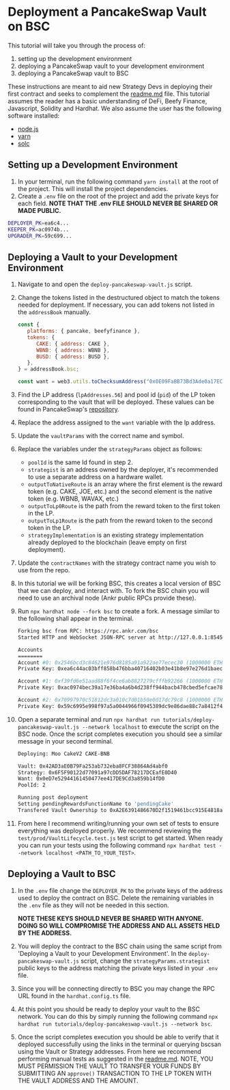 # Deployment a PancakeSwap Vault on BSC

This tutorial will take you through the process of:

1. setting up the development environment
2. deploying a PancakeSwap vault to your development environment
3. deploying a PancakeSwap vault to BSC

These instructions are meant to aid new Strategy Devs in deploying their first contract and seeks to complement the [readme.md][readme.md] file. This tutorial assumes the reader has a basic understanding of DeFi, Beefy Finance, Javascript, Solidity and Hardhat. We also assume the user has the following software installed:

- [node.js][node.js]
- [yarn][yarn]
- [solc][solc]

## Setting up a Development Environment

1. In your terminal, run the following command `yarn install` at the root of the project. This will install the project dependencies.
2. Create a `.env` file on the root of the project and add the private keys for each field. **NOTE THAT THE .env FILE SHOULD NEVER BE SHARED OR MADE PUBLIC.**

```bash
DEPLOYER_PK=ea6c4...
KEEPER_PK=ac0974b...
UPGRADER_PK=59c699...
```

## Deploying a Vault to your Development Environment

1. Navigate to and open the `deploy-pancakeswap-vault.js` script.
2. Change the tokens listed in the destructured object to match the tokens needed for deployment. If necessary, you can add tokens not listed in the `addressBook` manually.

   ```js
   const {
      platforms: { pancake, beefyfinance },
      tokens: {
         CAKE: { address: CAKE },
         WBNB: { address: WBNB },
         BUSD: { address: BUSD },
      },
   } = addressBook.bsc;
   
   const want = web3.utils.toChecksumAddress("0x0E09FaBB73Bd3Ade0a17ECC321fD13a19e81cE82");
   ```

3. Find the LP address (`lpAddresses.56`) and pool id (`pid`) of the LP token corresponding to the vault that will be deployed. These values can be found in PancakeSwap's [repository][repository].
4. Replace the address assigned to the `want` variable with the lp address.
5. Update the `vaultParams` with the correct name and symbol.
6. Replace the variables under the `strategyParams` object as follows:

   - `poolId` is the same Id found in step 2.
   - `strategist` is an address owned by the deployer, it's recommended to use a separate address on a hardware wallet.
   - `outputToNativeRoute` is an array where the first element is the reward token (e.g. CAKE, JOE, etc.) and the second element is the native token (e.g. WBNB, WAVAX, etc.)
   - `outputToLp0Route` is the path from the reward token to the first token in the LP.
   - `outputToLp1Route` is the path from the reward token to the second token in the LP.
   - `strategyImplementation` is an existing strategy implementation already deployed to the blockchain (leave empty on first deployment).

7. Update the `contractNames` with the strategy contract name you wish to use from the repo.
8. In this tutorial we will be forking BSC, this creates a local version of BSC that we can deploy, and interact with. To fork the BSC chain you will need to use an archival node (Ankr public RPCs provide these).

9. Run `npx hardhat node --fork bsc` to create a fork. A message similar to the following shall appear in the terminal.

   ```bash
   Forking bsc from RPC: https://rpc.ankr.com/bsc
   Started HTTP and WebSocket JSON-RPC server at http://127.0.0.1:8545/

   Accounts
   ========
   Account #0: 0x2546bcd3c84621e976d8185a91a922ae77ecec30 (1000000 ETH)
   Private Key: 0xea6c44ac03bff858b476bba40716402b03e41b8e97e276d1baec7c37d42484a0

   Account #1: 0xf39fd6e51aad88f6f4ce6ab8827279cfffb92266 (1000000 ETH)
   Private Key: 0xac0974bec39a17e36ba4a6b4d238ff944bacb478cbed5efcae784d7bf4f2ff80

   Account #2: 0x70997970c51812dc3a010c7d01b50e0d17dc79c8 (1000000 ETH)
   Private Key: 0x59c6995e998f97a5a0044966f0945389dc9e86dae88c7a8412f4603b6b78690d
   ```

10. Open a separate terminal and run `npx hardhat run tutorials/deploy-pancakeswap-vault.js --network localhost` to execute the script on the BSC node. Once the script completes execution you should see a similar message in your second terminal.

    ```bash
    Deploying: Moo CakeV2 CAKE-BNB
    
    Vault: 0x42AD3aE0B79Fa253ab732eba8FCF38864Ad4abf0
    Strategy: 0x6F5F90122d77091a97cDD5DAF78217DCEafE0D40
    Want: 0x0eD7e52944161450477ee417DE9Cd3a859b14fD0
    PoolId: 2

    Running post deployment
    Setting pendingRewardsFunctionName to 'pendingCake'
    Transfered Vault Ownership to 0xA2E6391486670D2f1519461bcc915E4818aD1c9a
    ```

11. From here I recommend writing/running your own set of tests to ensure everything was deployed properly. We recommend reviewing the `test/prod/VaultLifecycle.test.js` test script to get started. When ready you can run your tests using the following command `npx hardhat test --network localhost <PATH_TO_YOUR_TEST>`.

## Deploying a Vault to BSC

1. In the `.env` file change the `DEPLOYER_PK` to the private keys of the address used to deploy the contract on BSC. Delete the remaining variables in the `.env` file as they will not be needed in this section.

   **NOTE THESE KEYS SHOULD NEVER BE SHARED WITH ANYONE. DOING SO WILL COMPROMISE THE ADDRESS AND ALL ASSETS HELD BY THE ADDRESS.**

2. You will deploy the contract to the BSC chain using the same script from 'Deploying a Vault to your Development Environment'. In the `deploy-pancakeswap-vault.js` script, change the `strategyParams.strategist` public keys to the address matching the private keys listed in your `.env` file.
3. Since you will be connecting directly to BSC you may change the RPC URL found in the `hardhat.config.ts` file.
4. At this point you should be ready to deploy your vault to the BSC network. You can do this by simply running the following command `npx hardhat run tutorials/deploy-pancakeswap-vault.js --network bsc`.
5. Once the script completes execution you should be able to verify that it deployed successfully using the links in the terminal or querying bscsan using the Vault or Strategy addresses. From here we recommend performing manual tests as suggested in the [readme.md][readme.md]. NOTE, YOU MUST PERMISSION THE VAULT TO TRANSFER YOUR FUNDS BY SUBMITTING AN `approve()` TRANSACTION TO THE LP TOKEN WITH THE VAULT ADDRESS AND THE AMOUNT.

[readme.md]: ../readme.md
[node.js]: https://nodejs.org
[yarn]: https://yarnpkg.com
[solc]: https://docs.soliditylang.org
[repository]: https://github.com/pancakeswap/pancake-frontend/blob/master/src/config/constants/farms.ts